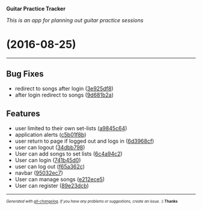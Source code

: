 __Guitar Practice Tracker__

_This is an app for planning out guitar practice sessions_

#   (2016-08-25)



---

## Bug Fixes

- redirect to songs after login
  ([3e925df8](https://github.com/onelastword/guitar-practice-tracker-adonis/commit/3e925df87f1dc5f48e329b7274e785ec70782c86))
- after login redirect to songs
  ([9d681b2a](https://github.com/onelastword/guitar-practice-tracker-adonis/commit/9d681b2a8904a69c072836e1131ce302ccb0d9c2))


## Features

- user limited to their own set-lists
  ([a9845c64](https://github.com/onelastword/guitar-practice-tracker-adonis/commit/a9845c647120771cfb69d8e633e6c56e11b25de1))
- application alerts
  ([c5b01f8b](https://github.com/onelastword/guitar-practice-tracker-adonis/commit/c5b01f8b9621a5f282c2c1b67b256f415e2a2f80))
- user return to page if logged out and logs in
  ([6d3968cf](https://github.com/onelastword/guitar-practice-tracker-adonis/commit/6d3968cf2850a904530cbc90ec0365ecf5e3e490))
- user can logout
  ([34dbb798](https://github.com/onelastword/guitar-practice-tracker-adonis/commit/34dbb798ca36499fafed5116831c731daffb2849))
- User can add songs to set lists
  ([6c4a94c2](https://github.com/onelastword/guitar-practice-tracker-adonis/commit/6c4a94c2244212ab4baebac3cea7e9c99b88979d))
- User can login
  ([741b45d0](https://github.com/onelastword/guitar-practice-tracker-adonis/commit/741b45d07c359cbccd97182c69a10953cbd57484))
- user can log out
  ([f65a362c](https://github.com/onelastword/guitar-practice-tracker-adonis/commit/f65a362cf5eb305b08ba140c096836e9e93240f9))
- navbar
  ([95032ec7](https://github.com/onelastword/guitar-practice-tracker-adonis/commit/95032ec7dd55715fd515008e9939faf0c77fbeae))
- User can manage songs
  ([e212ece5](https://github.com/onelastword/guitar-practice-tracker-adonis/commit/e212ece5f4607b98707a23903bc11edf0c0ff2d5))
- User can register
  ([89e23dcb](https://github.com/onelastword/guitar-practice-tracker-adonis/commit/89e23dcb7dd39fbc7c28e99cea81ed9a5fb038fa))



---
<sub><sup>*Generated with [git-changelog](https://github.com/rafinskipg/git-changelog). If you have any problems or suggestions, create an issue.* :) **Thanks** </sub></sup>